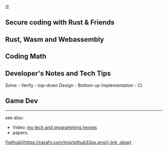 <div class="bg_lrn"></div><div class="navbar"><a class="openbtn" onclick="openNav()">&#9776;</a></div>
<main>

## Secure coding with Rust & Friends

## Rust, Wasm and Webassembly 

## Coding Math

## Developer's Notes and Tech Tips

Solve - Verify - top-down Design - Bottom-up Implementation - CI. 

## Game Dev

---

see also:

- Video: [my tech and programming heroes](./my_heroes.html)
- papers:

<footer>
  <a href="https://github.com/lerina" target="_blank" title="github">![github](https://razafy.com/img/github32px.png){.link .glow}
  </a>
</footer>

<script src="https://razafy.com/js/toc.js"></script>
<script>
let anchor= document.createElement('a');
anchor.href="javascript:closeNav()"; //void(0)"; //anchor[0].onclick = closeNav();
anchor.className = "closebtn";  
anchor.innerHTML="&times;";
document.getElementById("TOC").prepend(anchor);

let navCrumbs= document.createElement('div');
navCrumbs.className = "hover-nav";
navCrumbs.innerHTML = `
<div class="hover-nav">
<ul>
<li><a href="../../../index.html">⇦ home</a></li>
<li><a href="../index.html">lerina</a></li>
<li><a href="./index.html">code</a></li>
</ul>
</div>`;
document.getElementById("TOC").prepend(navCrumbs); 
</script>

